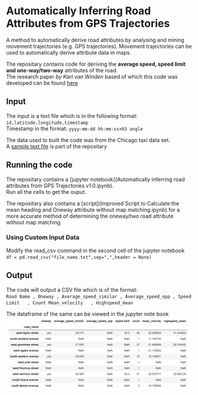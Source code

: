 # Automatically Inferring Road Attributes from GPS Trajectories
A method to automatically derive road attributes by analysing and mining movement trajectories (e.g. GPS trajectories). Movement trajectories can be used to automatically derive attribute data in maps.  

The repositary contains code for deriving the **average speed, speed limit and one-way/two-way** attributes of the road.  
The research paper *by Karl van Winden* based of which this code was developed can be found [here](http://doi.org/10.1111/tgis.12186)

## Input
The input is a text file which is in the following format: `id,latitude,longitude,timestamp`   
Timestamp in the format: `yyyy-mm-dd hh:mm:ss+03 angle`  

The data used to built the code was from the Chicago taxi data set.  
A [sample text file](sample.txt) is part of the repositary 

## Running the code
The repositary contains a [jupyter notebook](Automatically inferring road attributes from GPS Trajectories v1.0.ipynb).  
Run all the cells to get the ouput.  

The repositary also contains a [script](Improved Script to Calculate the mean heading and Oneway attribute without map matching.ipynb) for a more accurate method of determining the oneway/two road attribute without map matching

### Using Custom Input Data
Modify the read_csv command in the second cell of the jupyter notebook  
`df = pd.read_csv("file_name.txt",sep=",",header = None)`

## Output
The code will output a CSV file which is of the format:  
`Road Name , Oneway	, Average_speed_similar	, Average_speed_opp	, Speed Limit	, Count	Mean_velocity	, Highspeed_mean`  

The dataframe of the same can be viewed in the jupyter note book  
![alt text](Output/road_attributes_output.png "Output Data Frame")
